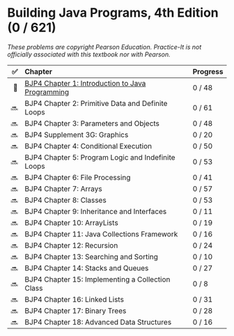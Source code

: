 # Building Java Programs, 4th Edition (0 / 621)

_These problems are copyright Pearson Education. Practice-It is not officially
associated with this textbook nor with Pearson._

|  ✅ | Chapter                                                | Progress |
| --: | :----------------------------------------------------- | :------- |
|  🚧 | [BJP4 Chapter 1: Introduction to Java Programming][01] | 0 / 48   |
|  🔜 | BJP4 Chapter 2: Primitive Data and Definite Loops      | 0 / 61   |
|  🔜 | BJP4 Chapter 3: Parameters and Objects                 | 0 / 48   |
|  🔜 | BJP4 Supplement 3G: Graphics                           | 0 / 20   |
|  🔜 | BJP4 Chapter 4: Conditional Execution                  | 0 / 50   |
|  🔜 | BJP4 Chapter 5: Program Logic and Indefinite Loops     | 0 / 53   |
|  🔜 | BJP4 Chapter 6: File Processing                        | 0 / 41   |
|  🔜 | BJP4 Chapter 7: Arrays                                 | 0 / 57   |
|  🔜 | BJP4 Chapter 8: Classes                                | 0 / 53   |
|  🔜 | BJP4 Chapter 9: Inheritance and Interfaces             | 0 / 11   |
|  🔜 | BJP4 Chapter 10: ArrayLists                            | 0 / 19   |
|  🔜 | BJP4 Chapter 11: Java Collections Framework            | 0 / 16   |
|  🔜 | BJP4 Chapter 12: Recursion                             | 0 / 24   |
|  🔜 | BJP4 Chapter 13: Searching and Sorting                 | 0 / 10   |
|  🔜 | BJP4 Chapter 14: Stacks and Queues                     | 0 / 27   |
|  🔜 | BJP4 Chapter 15: Implementing a Collection Class       | 0 / 8    |
|  🔜 | BJP4 Chapter 16: Linked Lists                          | 0 / 31   |
|  🔜 | BJP4 Chapter 17: Binary Trees                          | 0 / 28   |
|  🔜 | BJP4 Chapter 18: Advanced Data Structures              | 0 / 16   |

[01]: chapter01
